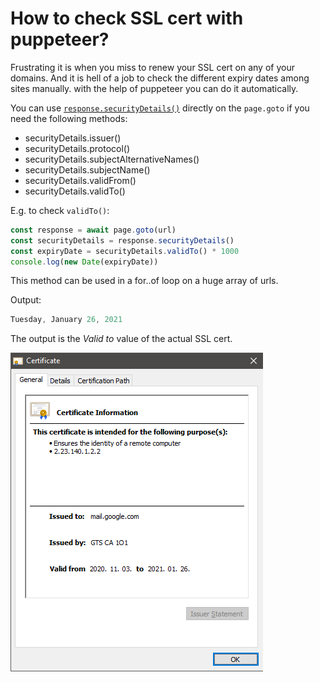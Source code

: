 # How to check SSL cert with puppeteer?

Frustrating it is when you miss to renew your SSL cert on any of your domains. And it is hell of a job to check the different expiry dates among sites manually. with the help of puppeteer you can do it automatically.

You can use [`response.securityDetails()`][1] directly on the `page.goto` if you need the following methods:

- securityDetails.issuer()
- securityDetails.protocol()
- securityDetails.subjectAlternativeNames()
- securityDetails.subjectName()
- securityDetails.validFrom()
- securityDetails.validTo()

E.g. to check `validTo()`:

```javascript
const response = await page.goto(url)
const securityDetails = response.securityDetails()
const expiryDate = securityDetails.validTo() * 1000
console.log(new Date(expiryDate))
```

This method can be used in a for..of loop on a huge array of urls.

Output:

```javascript
Tuesday, January 26, 2021
```

The output is the _Valid to_ value of the actual SSL cert.

![](/img/blog/cert-expiry-puppeteer-01.png)

[1]: https://pptr.dev/#?product=Puppeteer&show=api-class-securitydetails
